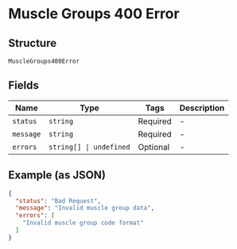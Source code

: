 
# Muscle Groups 400 Error

## Structure

`MuscleGroups400Error`

## Fields

| Name | Type | Tags | Description |
|  --- | --- | --- | --- |
| `status` | `string` | Required | - |
| `message` | `string` | Required | - |
| `errors` | `string[] \| undefined` | Optional | - |

## Example (as JSON)

```json
{
  "status": "Bad Request",
  "message": "Invalid muscle group data",
  "errors": [
    "Invalid muscle group code format"
  ]
}
```

